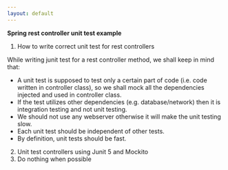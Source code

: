 ```yaml
---
layout: default
---
```


**Spring rest controller unit test example**


1. How to write correct unit test for rest controllers


 While writing junit test for a rest controller method, we shall keep in mind that:
 
 * A unit test is supposed to test only a certain part of code (i.e. code written in controller class), so we shall mock all the dependencies injected and used in controller class.
 * If the test utilizes other dependencies (e.g. database/network) then it is integration testing and not unit testing.
 * We should not use any webserver otherwise it will make the unit testing slow.
 * Each unit test should be independent of other tests.
 * By definition, unit tests should be fast.
 

2. Unit test controllers using Junit 5 and Mockito
3. Do nothing when possible

